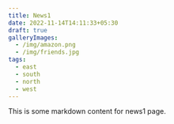 ```yaml
---
title: News1
date: 2022-11-14T14:11:33+05:30
draft: true
galleryImages:
  - /img/amazon.png
  - /img/friends.jpg
tags:
  - east
  - south
  - north
  - west
---
```


This is some markdown content for news1 page.